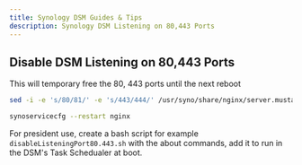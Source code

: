 ```yaml
---
title: Synology DSM Guides & Tips
description: Synology DSM Listening on 80,443 Ports
---
```


## Disable DSM Listening on 80,443 Ports

This will temporary free the 80, 443 ports until the next reboot

```bash
sed -i -e 's/80/81/' -e 's/443/444/' /usr/syno/share/nginx/server.mustache /usr/syno/share/nginx/DSM.mustache /usr/syno/share/nginx/WWWService.mustache

synoservicecfg --restart nginx
```

For president use, create a bash script for example `disableListeningPort80.443.sh`
with the about commands, add it to run in the DSM's Task Schedualer at boot.

